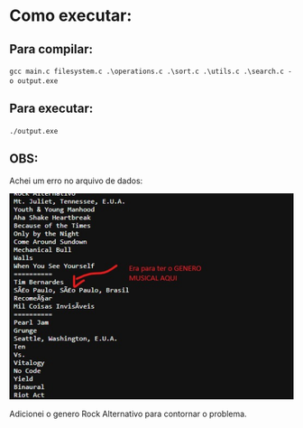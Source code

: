 # Como executar:

## Para compilar:

`gcc main.c filesystem.c .\operations.c .\sort.c .\utils.c .\search.c -o output.exe`

## Para executar:

`./output.exe`

## OBS:

Achei um erro no arquivo de dados:

![erro](./erro-dados.jpg)

Adicionei o genero Rock Alternativo para contornar o problema.
